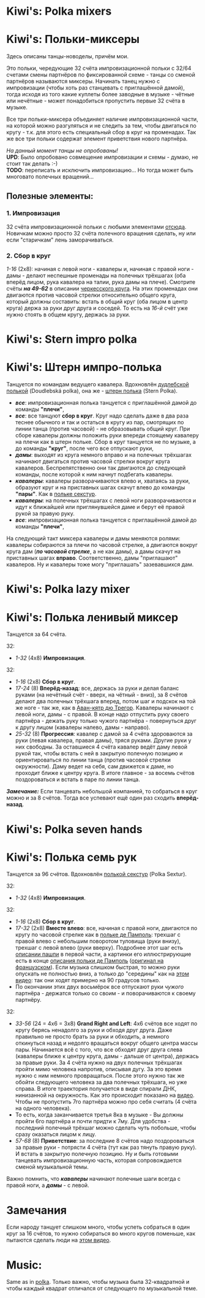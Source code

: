 Kiwi's: Polka mixers
====================
# Kiwi's: Польки-миксеры
Здесь описаны танцы-новоделы, причём мои.

Это польки, чередующие 32 счёта импровизационной польки с 32/64 счетами смены партнёров по фиксированной схеме - танцы со сменой партнёров называются миксеры. Начинать танец нужно с импровизации (чтобы хоть раз станцевать с приглашённой дамой), тогда исходя из того какие куплеты более заводные в музыке - чётные или нечётные - может понадобиться пропустить первые 32 счёта в музыке.

Все три польки-миксера объединяет наличие импровизационной части, на которой можно разгуляться и не следить за тем, чтобы двигаться по кругу - т.к. для этого есть специальный сбор в круг на променадах. Так же все три польки содержат элемент приветствия нового партнёра.

_На данный момент танцы не опробованы!_  
**UPD**: Было опробовано совмещение импровизации и схемы - думаю, не стоит так делать :-)  
**TODO**: переписать и исключить импровизацию... Но тогда может быть многовато полечных вращений...

## Полезные элементы:
### 1. Импровизация
32 счёта импровизационной польки с любыми элементами [отсюда](polka.md). Новичкам можно просто 32 счёта полечного вращения сделать, ну или если "старичкам" лень заморачиваться.

### 2. Сбор в круг
_1-16_ (2х8): начиная с левой ноги - кавалеры и, начиная с правой ноги - дамы - делают неспешные променады на полечных трёхшагах (оба вперёд лицом, рука кавалера на талии, рука дамы на плече). Смотрите счёты ___на 49-62___ в описании [черкесского круга](cercle-circassien.md). На этих променадах они двигаются против часовой стрелки относительно общего круга, который должны составить: встать в общий круг (оба лицом в центр круга) держа за руки друг друга и соседей. То есть на _16-й_ счёт уже нужно стоять в общем кругу, держась за руки.

# Kiwi's: Stern impro polka
# Kiwi's: Штерн импро-полька
Танцуется по командам ведущего кавалера. Вдохновлён [дудлебской полькой](https://www.youtube.com/watch?v=Ytqfp5QVOnQ) (Doudlebská polka), она же - [штерн полька](https://www.youtube.com/watch?v=k6wG_jl22qo) (Stern Polka).

* ___все___: импровизационная полька танцуется с приглашённой дамой до команды **"плечи"**,
* ___все___: все танцуют __сбор в круг__. Круг надо сделать даже в два раза теснее обычного и так и остаться в кругу из пар, смотрящих по линии танца (против часовой) - не образовывать общий круг. При сборе кавалеры должны положить руки впереди стоящему кавалеру на плечи как в штерн польке. Сбор в круг танцуется не по музыке, а до команды **"круг"**, после чего все отпускают руки,
* ___дамы___: выходят из круга немного вправо и на полечных трёхшагах начинают двигаться против часовой стрелки вокруг круга кавалеров. Беспрепятственно они так двигаются до следующей команды, после которой к ним начнут подбегать кавалеры.
* ___кавалеры___: кавалеры разворачиваются влево и, хватаясь за руки, образуют круг и на приставных шагах скачут влево до команды **"пары"**. Как в [польке секстур](https://www.youtube.com/watch?v=pr10un3IMFc).
* ___кавалеры___: на полечных трёхшагах с левой ноги разворачиваются и идут к ближайшей или приглянувшейся даме и берут её правой рукой за правую руку.
* ___все___: импровизационная полька танцуется с приглашённой дамой до команды **"плечи"**,

На следующий такт миксера кавалеры и дамы меняются ролями: кавалеры собираются за плечи по часовой стрелке, а двигаются вокруг круга дам (___по часовой стрелке___, а не как дамы), а дамы скачут на приставных шагах __вправо__. Соответственно, дамы "приглашают" кавалеров. Ну и кавалеры тоже могу "приглашать" зазевавшихся дам.


# Kiwi's: Polka lazy mixer
# Kiwi's: Полька ленивый миксер
Танцуется за 64 счёта.

32:

- _1-32_ (4х8) __Импровизация__.

32:

- _1-16_ (2x8) __Сбор в круг__.
- _17-24_ (8) __Вперёд-назад__: все, держась за руки и делая баланс руками (на нечётный счёт - вверх, на чётный - вниз), за 8 счётов делают два полечных трёхшага вперед, потом шаг и подскок на той же ноге - так же, как в [Аван-кятр дю Трегор](avant-quatre-du-tregor.md). Кавалеры начинают с левой ноги, дамы - с правой. В конце надо отпустить руку своего партнёра - дежать руку только чужого партнёра - повернуться друг к другу лицом (кавалеры налево, дамы - направо). 
- _25-32_ (8) __Прогрессия__: кавалер с дамой за 4 счёта здороваются за руки (левая кавалера, правая дамы), тряся руками. Другие руки у них свободны. За оставшиеся 4 счёта кавалер ведёт даму левой рукой так, чтобы встать с ней в закрытую полечную позицию и ориентироваться по линии танца (против часовой стрелки окружности). Даму ведет на себя, сам движется к даме, но проходит ближе к центру круга. В итоге главное - за восемь счётов поздороваться и встать в паре по линии танца.

*__Замечание:__* Если танцевать небольшой компанией, то собраться в круг можно и за 8 счётов. Тогда все успевают ещё один раз сходить __вперёд-назад__.

# Kiwi's: Polka seven hands
# Kiwi's: Полька семь рук
Танцуется за 96 счётов. Вдохновлён [полькой секстур](https://www.youtube.com/watch?v=pr10un3IMFc) (Polka Sextur).

32:

- _1-32_ (4х8) __Импровизация__.

32:

- _1-16_ (2x8) __Сбор в круг__.
- _17-32_ (2х8) __Вместе влево__: все, начиная с правой ноги, двигаются по кругу по часовой стрелке как в [польке де Памполь](http://vk.com/video39341115_456239021): трехшаг с правой влево с небольшим поворотом туловища (руки внизу), трехшаг с левой влево (руки вверху). Подробнее этот шаг есть [описании пашпи](pach-pi.md) в первой части, а картинки его иллюстрирующие есть в конце [описания польки де Памполь](https://translate.google.ru/translate?sl=fr&tl=ru&js=y&prev=_t&hl=en&ie=UTF-8&u=http%3A%2F%2Fdansesbretonnes.gwalarn.org%2Fdanses%2Fpolka_de_paimpol.html&edit-text=) ([оригинал на французском](http://dansesbretonnes.gwalarn.org/danses/polka_de_paimpol.html)). Если музыка слишком быстрая, то можно руки опускать не полностью вниз, а только до "середины" как на [этом видео](https://vk.com/video39341115_456239021): так они ходят примерно на 90 градусов только.
- По окончании этих двух восьмёрок все отпускают руки _чужого_ партнёра - держатся только со своим - и поворачиваются к своему партнёру.

32:

- _33-56_ (24 = 4х6 = 3x8) __Grand Right and Left__: 4х6 счётов все ходят по кругу берясь ненадолго за руки и обходя друг друга. Даже правильно не просто брать за руки и обходить, а немного откинуться назад и недолго вращаться вокруг общего центра массы пары. Начинается всё с того, что все обходят друг друга слева (кавалеры ближе к центру круга, дамы - дальше от центра), держась за правые руки. За 4 счёта нужно на двух полечных трёхшагах пройти мимо человека напротив, описывая дугу. За это время нужно с ним немного провращаться. После этого нужно так же обойти следующего человека за два полечных трёхшага, но уже справа. В итоге траектория получается в виде спирали ДНК, нинизанной на окружность. Как это происходит показано на [видео](https://www.youtube.com/watch?v=pr10un3IMFc). Чтобы не пропустить 7го партнёра можно про себя считать (4 счёта на одного человека).
- То есть, когда заканчивается третья 8ка в музыке - Вы должны пройти 6го партнёра и почти придти к 7му. Для удобства - последний полечный трёхшаг можно сделать чуть побольше, чтобы сразу оказаться лицом к лицу.
- _57-68_ (8) __Приветствие__: за последние 8 счётов надо поздороваться за правые руки - потрясти 4 счёта (тут как раз тянуть правую руку). И встать в закрытую полечную позицию. Ну и быть готовыми танцевать импровизационную часть, которая сопровождается сменой музыкальной темы.

Важно помнить, что ___кавалеры___ начинают полечные шаги всегда с правой ноги, а ___дамы___ - с левой.

# Замечания
Если народу танцует слишком много, чтобы успеть собраться в один круг за 16 счётов, то нужно собираться во много кругов поменьше, как пытаются сделать люди на [этом видео](https://www.youtube.com/watch?v=557FnNxvyQc).

Music:
======
Same as in [polka](polka.md). Только важно, чтобы музыка была 32-квадратной и чтобы каждый квадрат отличался от следующего по музыкальной теме.
